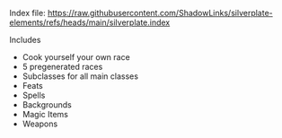 Index file:
https://raw.githubusercontent.com/ShadowLinks/silverplate-elements/refs/heads/main/silverplate.index

Includes
- Cook yourself your own race
- 5 pregenerated races
- Subclasses for all main classes
- Feats
- Spells
- Backgrounds
- Magic Items
- Weapons
